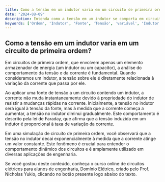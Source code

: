```yaml
---
title: Como a tensão em um indutor varia em um circuito de primeira ordem?
date: "2024-08-09"
description: Entenda como a tensão em um indutor se comporta em circuitos de primeira ordem.
keywords: ['Ordem', 'Indutor', 'Fonte', 'Tensão', 'variável', 'Indutor', 'Simulação']
---
```


## Como a tensão em um indutor varia em um circuito de primeira ordem?

Em circuitos de primeira ordem, que envolvem apenas um elemento armazenador de energia (um indutor ou um capacitor), a análise do comportamento da tensão e da corrente é fundamental. Quando consideramos um indutor, a tensão sobre ele é diretamente relacionada à variação da corrente que passa por ele. 

Ao aplicar uma fonte de tensão a um circuito contendo um indutor, a corrente não muda instantaneamente devido à propriedade do indutor de resistir a mudanças rápidas na corrente. Inicialmente, a tensão no indutor será igual à tensão da fonte, mas à medida que a corrente começa a aumentar, a tensão no indutor diminui gradualmente. Este comportamento é descrito pela lei de Faraday, que afirma que a tensão induzida em um indutor é proporcional à taxa de variação da corrente.

Em uma simulação de circuito de primeira ordem, você observará que a tensão no indutor decai exponencialmente à medida que a corrente atinge um valor constante. Este fenômeno é crucial para entender o comportamento dinâmico dos circuitos e é amplamente utilizado em diversas aplicações de engenharia.

Se você gostou deste conteúdo, conheça o curso online de circuitos elétricos para alunos de engenharia, Domínio Elétrico, criado pelo Prof. Nicholas Yukio, clicando no botão presente logo abaixo do texto.